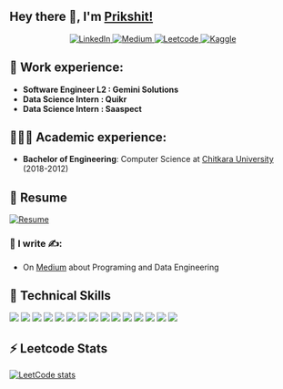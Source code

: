## Hey there 👋, I'm [Prikshit!](https://github.com/prikshit-2000)

<center>
<a href="https://www.linkedin.com/in/prikshitsingla/" target="_blank">
    <img src="https://img.shields.io/badge/linkedin-%230077B5.svg?&style=for-the-badge&logo=linkedin&logoColor=white&color=071A2C" alt="LinkedIn"/>
  </a>
 <a href="https://medium.com/@prikshitsingla78/" target="_blank">
    <img src="https://img.shields.io/badge/medium-%2312100E.svg?&style=for-the-badge&logo=medium&logoColor=white&color=071A2C" alt="Medium"/>
  </a>

<a href="https://leetcode.com/u/prikshitsingla78/" target="_blank">
    <img src="https://img.shields.io/badge/LeetCode-%23000000.svg?&style=for-the-badge&logo=Leetcode&logoColor=white&color=071A2C" alt="Leetcode"/>
  </a>
<a href="https://www.kaggle.com/prikshitsingla" target="_blank">
    <img src="https://img.shields.io/badge/Kaggle-%23000000.svg?&style=for-the-badge&logo=kaggle&logoColor=white&color=071A2C" alt="Kaggle"/>
  </a>
</center>

## 💼 Work experience:
  - **Software Engineer L2 : Gemini Solutions**
  - **Data Science Intern : Quikr**
  - **Data Science Intern : Saaspect**
    
## 👨🏻‍🎓 Academic experience:
  - **Bachelor of Engineering**: Computer Science at [Chitkara University](https://www.chitkara.edu.in/) (2018-2012)
## 📄 Resume 
<a href="https://github.com/prikshit-2000/portfolio/raw/main/resume.pdf" target="_blank">
    <img src="https://img.shields.io/badge/Resume-Download-%23000000.svg?&style=for-the-badge&logo=resume&logoColor=white&color=071A2C" alt="Resume"/>
  </a>

### 📝 I write ✍️:
  - On [Medium](https://medium.com/@prikshitsingla78) about Programing and Data Engineering


## 💼 Technical Skills

![](https://img.shields.io/badge/Python-3776AB?style=flat&logo=python&logoColor=white)
![](https://img.shields.io/badge/MySQL-4479A1?style=flat&logo=mysql&logoColor=white)
![](https://img.shields.io/badge/Kafka-231F20?style=flat&logo=apache-kafka&logoColor=white)
![](https://img.shields.io/badge/AWS-232F3E?style=flat&logo=amazon-aws&logoColor=white)
![](https://img.shields.io/badge/Docker-2496ED?style=flat&logo=docker&logoColor=white)
![](https://img.shields.io/badge/Git-F05032?style=flat&logo=git&logoColor=white)
![](https://img.shields.io/badge/Spark-E25A1C?style=flat&logo=apache-spark&logoColor=white)
![](https://img.shields.io/badge/Databricks-FF3621?style=flat&logo=databricks&logoColor=white)
![](https://img.shields.io/badge/Snowflake-29B5E8?style=flat&logo=snowflake&logoColor=white)
![](https://img.shields.io/badge/FastAPI-009688?style=flat&logo=fastapi&logoColor=white)
![](https://img.shields.io/badge/Hadoop-DAA520?style=flat&logo=hadoop&logoColor=white)
![](https://img.shields.io/badge/Machine_Learning-FF6F61?style=flat&logoColor=white)
![](https://img.shields.io/badge/Airflow-017CEE?style=flat&logo=apache-airflow&logoColor=white)
![](https://img.shields.io/badge/Power_BI-F2C811?style=flat&logo=microsoft-power-bi&logoColor=white)
![](https://img.shields.io/badge/Tableau-E97627?style=flat&logo=tableau&logoColor=white)
## ⚡ Leetcode Stats
[![LeetCode stats](https://leetcode-stats-six.vercel.app/?username=prikshitsingla78)](https://github.com/prikshit-2000/portfolio)

